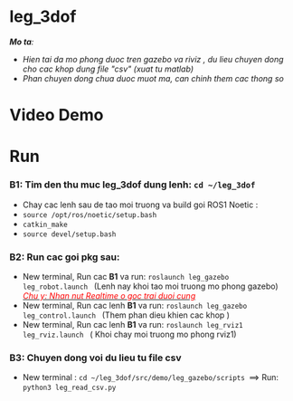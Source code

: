 # leg_3dof
_**Mo ta**:_ 
+ _Hien tai da mo phong duoc tren gazebo va riviz , du lieu chuyen dong cho cac khop dung file "csv" (xuat tu matlab)_  
+ _Phan chuyen dong chua duoc muot ma, can chinh them cac thong so_
# Video Demo


# Run
### B1: Tim den thu muc leg_3dof dung lenh: ```cd ~/leg_3dof``` 
  + Chay cac lenh sau de tao moi truong va build goi ROS1 Noetic : 
  + ```source /opt/ros/noetic/setup.bash ``` 
  + ```catkin_make ``` 
  + ```source devel/setup.bash ``` 
### B2: Run cac goi pkg sau:
- New terminal, Run cac **B1** va run: ```roslaunch leg_gazebo leg_robot.launch ```  (Lenh nay khoi tao moi truong mo phong gazebo)  
_<ins><font color="red">*Chu y: Nhan nut Realtime o goc trai duoi cung*</font></ins>_
- New terminal, Run cac lenh **B1** va run: ```roslaunch leg_gazebo leg_control.launch ``` (Them phan dieu khien cac khop )
- New terminal, Run cac lenh **B1** va run: ```roslaunch leg_rviz1 leg_rviz.launch ``` ( Khoi chay moi truong mo phong rviz1)
### B3: Chuyen dong voi du lieu tu file csv
- New terminal : ```cd ~/leg_3dof/src/demo/leg_gazebo/scripts ```==> Run: ```python3 leg_read_csv.py ```
